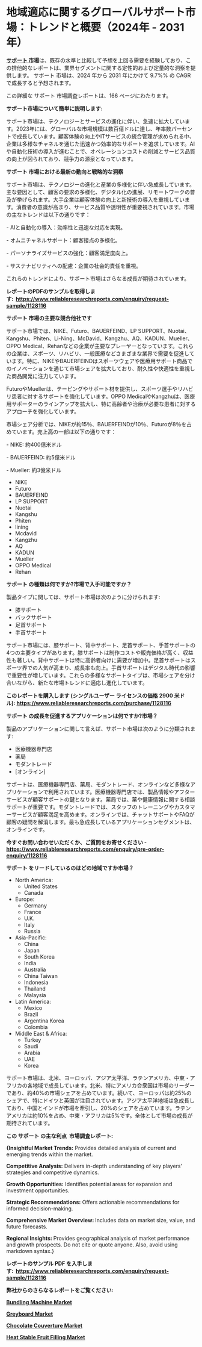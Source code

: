 <p><h1>地域適応に関するグローバルサポート市場：トレンドと概要（2024年 - 2031年）</h1></p><p data-sourcepos="1:1-1:157"><strong><a href="https://www.reliableresearchreports.com/support-r1128116?utm_campaign=107&utm_medium=36&utm_source=Github&utm_content=ia&utm_term=29122024&utm_id=support">サポート 市場</a></strong>は、既存の水準と比較して予想を上回る需要を経験しており、この排他的なレポートは、業界セグメントに関する定性的および定量的な洞察を提供します。 サポート 市場は、2024 年から 2031 年にかけて 9.7%% の CAGR で成長すると予想されます。</p>
<p data-sourcepos="3:1-3:50">この詳細な サポート 市場調査レポートは、166 ページにわたります。</p>
<p><strong>サポート市場について簡単に説明します:</strong></p>
<p><p>サポート市場は、テクノロジーとサービスの進化に伴い、急速に拡大しています。2023年には、グローバルな市場規模は数百億ドルに達し、年率数パーセントで成長しています。顧客体験の向上やITサービスの統合管理が求められる中、企業は多様なチャネルを通じた迅速かつ効率的なサポートを追求しています。AIや自動化技術の導入が進むことで、オペレーションコストの削減とサービス品質の向上が図られており、競争力の源泉となっています。</p></p>
<p><strong>サポート 市場における最新の動向と戦略的な洞察</strong></p>
<p><p>サポート市場は、テクノロジーの進化と産業の多様化に伴い急成長しています。主な要因として、顧客の要求の多様化、デジタル化の進展、リモートワークの普及が挙げられます。大手企業は顧客体験の向上と新技術の導入を重視しています。消費者の意識が高まり、サービス品質や透明性が重要視されています。市場の主なトレンドは以下の通りです：</p><p>- AIと自動化の導入：効率性と迅速な対応を実現。</p><p>- オムニチャネルサポート：顧客接点の多様化。</p><p>- パーソナライズサービスの強化：顧客満足度向上。</p><p>- サステナビリティへの配慮：企業の社会的責任を重視。 </p><p>これらのトレンドにより、サポート市場はさらなる成長が期待されています。</p></p>
<p><strong>レポートのPDFのサンプルを取得します</strong><strong>:&nbsp;&nbsp;<a href="https://www.reliableresearchreports.com/enquiry/request-sample/1128116?utm_campaign=107&utm_medium=36&utm_source=Github&utm_content=ia&utm_term=29122024&utm_id=support">https://www.reliableresearchreports.com/enquiry/request-sample/1128116</a></strong></p>
<p><strong>サポート 市場の主要な競合他社です</strong></p>
<p><p>サポート市場では、NIKE、Futuro、BAUERFEIND、LP SUPPORT、Nuotai、Kangshu、Phiten、Li-Ning、McDavid、Kangzhu、AQ、KADUN、Mueller、OPPO Medical、Rehanなどの企業が主要なプレーヤーとなっています。これらの企業は、スポーツ、リハビリ、一般医療などさまざまな業界で需要を促進しています。特に、NIKEやBAUERFEINDはスポーツウェアや医療用サポート商品でのイノベーションを通じて市場シェアを拡大しており、耐久性や快適性を重視した商品開発に注力しています。</p><p>FuturoやMuellerは、テーピングやサポート材を提供し、スポーツ選手やリハビリ患者に対するサポートを強化しています。OPPO MedicalやKangzhuは、医療用サポーターのラインアップを拡大し、特に高齢者や治療が必要な患者に対するアプローチを強化しています。</p><p>市場シェア分析では、NIKEが約15％、BAUERFEINDが10％、Futuroが8％を占めています。売上高の一部は以下の通りです：</p><p>- NIKE: 約400億米ドル</p><p>- BAUERFEIND: 約5億米ドル</p><p>- Mueller: 約3億米ドル</p></p>
<p><ul><li>NIKE</li><li>Futuro</li><li>BAUERFEIND</li><li>LP SUPPORT</li><li>Nuotai</li><li>Kangshu</li><li>Phiten</li><li>lining</li><li>Mcdavid</li><li>Kangzhu</li><li>AQ</li><li>KADUN</li><li>Mueller</li><li>OPPO Medical</li><li>Rehan</li></ul></p>
<p><strong>サポート の種類は何ですか?市場で入手可能ですか？</strong></p>
<p>製品タイプに関しては、サポート市場は次のように分けられます:</p>
<p><ul><li>膝サポート</li><li>バックサポート</li><li>足首サポート</li><li>手首サポート</li></ul></p>
<p><p>サポート市場には、膝サポート、背中サポート、足首サポート、手首サポートの4つの主要タイプがあります。膝サポートは制作コストや販売価格が高く、収益性も著しい。背中サポートは特に高齢者向けに需要が増加中。足首サポートはスポーツ界での人気が高まり、成長率も向上。手首サポートはデジタル時代の影響で重要性が増しています。これらの多様なサポートタイプは、市場シェアを分け合いながら、新たな市場トレンドに適応し進化しています。</p></p>
<p><strong>このレポートを購入します (シングルユーザー ライセンスの価格 2900 米ドル):&nbsp;<a href="https://www.reliableresearchreports.com/purchase/1128116?utm_campaign=107&utm_medium=36&utm_source=Github&utm_content=ia&utm_term=29122024&utm_id=support">https://www.reliableresearchreports.com/purchase/1128116</a></strong></p>
<p><strong>サポート の成長を促進するアプリケーションは何ですか?市場？</strong></p>
<p>製品のアプリケーションに関して言えば、サポート市場は次のように分類されます:</p>
<p><ul><li>医療機器専門店</li><li>薬局</li><li>モダントレード</li><li>[オンライン]</li></ul></p>
<p><p>サポートは、医療機器専門店、薬局、モダントレード、オンラインなど多様なアプリケーションで利用されています。医療機器専門店では、製品情報やアフターサービスが顧客サポートの鍵となります。薬局では、薬や健康情報に関する相談サポートが重要です。モダントレードでは、スタッフのトレーニングやカスタマーサービスが顧客満足を高めます。オンラインでは、チャットサポートやFAQが顧客の疑問を解消します。最も急成長しているアプリケーションセグメントは、オンラインです。</p></p>
<p><strong>今すぐお問い合わせいただくか、ご質問をお寄せください</strong><strong>&nbsp;</strong>-<strong><a href="https://www.reliableresearchreports.com/enquiry/pre-order-enquiry/1128116?utm_campaign=107&utm_medium=36&utm_source=Github&utm_content=ia&utm_term=29122024&utm_id=support">https://www.reliableresearchreports.com/enquiry/pre-order-enquiry/1128116</a></strong></p>
<p><strong>サポート をリードしているのはどの地域ですか市場？</strong></p>
<p><ul>
    <li>
        North America:
        <ul>
            <li>United States</li>
            <li>Canada</li>
        </ul>
    </li>
    <li>
        Europe:
        <ul>
            <li>Germany</li>
            <li>France</li>
            <li>U.K.</li>
            <li>Italy</li>
            <li>Russia</li>
        </ul>
    </li>
    <li>
        Asia-Pacific:
        <ul>
            <li>China</li>
            <li>Japan</li>
            <li>South Korea</li>
            <li>India</li>
            <li>Australia</li>
            <li>China Taiwan</li>
            <li>Indonesia</li>
            <li>Thailand</li>
            <li>Malaysia</li>
        </ul>
    </li>
    <li>
        Latin America:
        <ul>
            <li>Mexico</li>
            <li>Brazil</li>
            <li>Argentina Korea</li>
            <li>Colombia</li>
        </ul>
    </li>
    <li>
        Middle East & Africa:
        <ul>
            <li>Turkey</li>
            <li>Saudi</li>
            <li>Arabia</li>
            <li>UAE</li>
            <li>Korea</li>
        </ul>
    </li>
    </ul></p>
<p><p>サポート市場は、北米、ヨーロッパ、アジア太平洋、ラテンアメリカ、中東・アフリカの各地域で成長しています。北米、特にアメリカ合衆国は市場のリーダーであり、約40%の市場シェアを占めています。続いて、ヨーロッパは約25%のシェアで、特にドイツと英国が注目されています。アジア太平洋地域は急成長しており、中国とインドが市場を牽引し、20%のシェアを占めています。ラテンアメリカは約10%を占め、中東・アフリカは5%です。全体として市場の成長が期待されています。</p></p>
<p><strong>この サポート の主な利点&nbsp; 市場調査レポート:</strong></p>
<p><strong>{Insightful Market Trends:</strong> Provides detailed analysis of current and emerging trends within the market.</p>
<p><strong>Competitive Analysis:</strong> Delivers in-depth understanding of key players' strategies and competitive dynamics.</p>
<p><strong>Growth Opportunities:</strong> Identifies potential areas for expansion and investment opportunities.</p>
<p><strong>Strategic Recommendations:</strong> Offers actionable recommendations for informed decision-making.</p>
<p><strong>Comprehensive Market Overview: </strong>Includes data on market size, value, and future forecasts.</p>
<p><strong>Regional Insights: </strong>Provides geographical analysis of market performance and growth prospects. Do not cite or quote anyone. Also, avoid using markdown syntax.}</p>
<p><strong>レポートのサンプル PDF を入手します:&nbsp;</strong><strong>&nbsp;<a href="https://www.reliableresearchreports.com/enquiry/request-sample/1128116?utm_campaign=107&utm_medium=36&utm_source=Github&utm_content=ia&utm_term=29122024&utm_id=support">https://www.reliableresearchreports.com/enquiry/request-sample/1128116</a></strong></p>
<p></p>
<p></p>
<p></p>
<p></p>
<p><strong>弊社からのさらなるレポートをご覧ください:</strong></p>
<p><strong><p><a href="https://github.com/maclarensidney/Market-Research-Report-List-1/blob/main/bundling-machine-market.md?utm_campaign=107&utm_medium=36&utm_source=Github&utm_content=ia&utm_term=29122024&utm_id=support">Bundling Machine Market</a></p><p><a href="https://github.com/sofayahoo2023/Market-Research-Report-List-6/blob/main/greyboard-market.md?utm_campaign=107&utm_medium=36&utm_source=Github&utm_content=ia&utm_term=29122024&utm_id=support">Greyboard Market</a></p><p><a href="https://github.com/DianaWilson796/Market-Research-Report-List-1/blob/main/chocolate-couverture-market.md?utm_campaign=107&utm_medium=36&utm_source=Github&utm_content=ia&utm_term=29122024&utm_id=support">Chocolate Couverture Market</a></p><p><a href="https://github.com/joannesouthgate/Market-Research-Report-List-5/blob/main/heat-stable-fruit-filling-market.md?utm_campaign=107&utm_medium=36&utm_source=Github&utm_content=ia&utm_term=29122024&utm_id=support">Heat Stable Fruit Filling Market</a></p></strong></p>